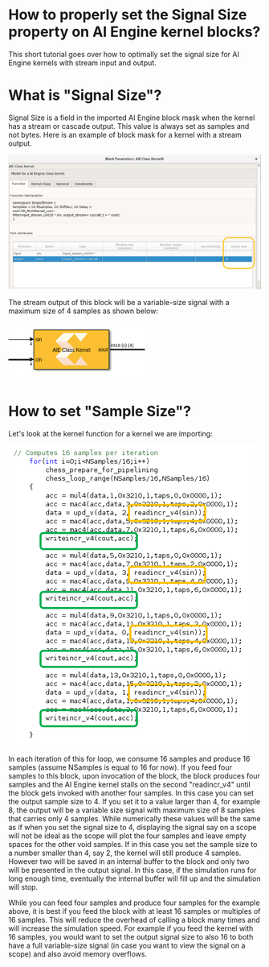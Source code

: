 # How to properly set the Signal Size property on AI Engine kernel blocks?

This short tutorial goes over how to optimally set the signal size for AI Engine kernels with stream input and output. 

# What is "Signal Size"?

Signal Size is a field in the imported AI Engine block mask when the kernel has a stream or cascade output. 
This value is always set as samples and not bytes. Here is an example of  block mask for a kernel with a stream output.

![](images/mask.png)

The stream output of this block will be a variable-size signal with a maximum size of 4 samples as shown below:

![](images/block_with_output_stream.png)

# How to set "Sample Size"?

Let's look at the kernel function for a kernel we are importing:

![](images/kernel.png)

In each iteration of this for loop, we consume 16 samples and produce 16 samples (assume NSamples is equal to 16 for now). 
If you feed four samples to this block, upon invocation of the block, the block produces four samples and the AI Engine kernel stalls on the second "readincr_v4" until the block gets invoked with another four samples. In this case you can set the output sample size to 4. If you set it to a value larger than 4, for example 8, the output will be a variable size signal with maximum size of 8 samples that carries only 4 samples. While numerically these values will be the same as if when you set the signal size to 4, displaying the signal say on a scope will not be ideal as the scope will plot the four samples and leave empty spaces for the other void samples. If in this case you set the sample size to a number smaller than 4, say 2, the kernel will still produce 4 samples. 
However two will be saved in an internal buffer to the block and only two will be presented in the output signal. 
In this case, if the simulation runs for long enough time, eventually the internal buffer will fill up and the simulation will stop.

While you can feed four samples and produce four samples for the example above, it is best if you feed the block with at least 16 samples or multiples of 16 samples. 
This will reduce the overhead of calling a block many times and will increase the simulation speed. 
For example if you feed the kernel with 16 samples, you would want to set the output signal size to also 16 to both have a full variable-size signal 
(in case you want to view the signal on a scope) and also avoid memory overflows. 

